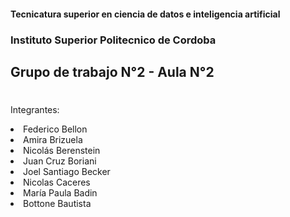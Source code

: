 #### Tecnicatura superior en ciencia de datos e inteligencia artificial

### Instituto Superior Politecnico de Cordoba

## Grupo de trabajo N°2 - Aula N°2

#


Integrantes:

  <li> Federico Bellon
  <li> Amira Brizuela
  <li> Nicolás Berenstein
  <li> Juan Cruz Boriani
  <li> Joel Santiago Becker
  <li> Nicolas  Caceres 
  <li> María Paula Badin
  <li> Bottone Bautista
